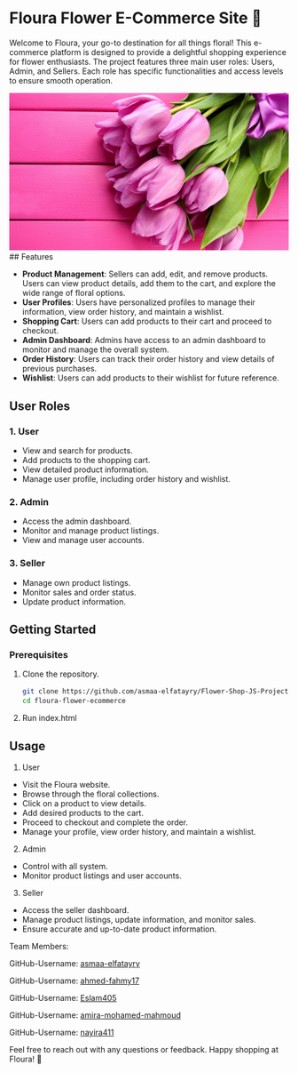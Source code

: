 # Floura Flower E-Commerce Site 🌸

Welcome to Floura, your go-to destination for all things floral! This e-commerce platform is designed to provide a delightful shopping experience for flower enthusiasts. The project features three main user roles: Users, Admin, and Sellers. Each role has specific functionalities and access levels to ensure smooth operation.

<img src="images/pink-flowers-4wepipx4mtfx5v9m.jpg"/>
## Features

- **Product Management**: Sellers can add, edit, and remove products. Users can view product details, add them to the cart, and explore the wide range of floral options.
- **User Profiles**: Users have personalized profiles to manage their information, view order history, and maintain a wishlist.
- **Shopping Cart**: Users can add products to their cart and proceed to checkout.
- **Admin Dashboard**: Admins have access to an admin dashboard to monitor and manage the overall system.
- **Order History**: Users can track their order history and view details of previous purchases.
- **Wishlist**: Users can add products to their wishlist for future reference.

## User Roles

### 1. User
- View and search for products.
- Add products to the shopping cart.
- View detailed product information.
- Manage user profile, including order history and wishlist.

### 2. Admin
- Access the admin dashboard.
- Monitor and manage product listings.
- View and manage user accounts.

### 3. Seller
- Manage own product listings.
- Monitor sales and order status.
- Update product information.

## Getting Started

### Prerequisites
1. Clone the repository.
   ```bash
   git clone https://github.com/asmaa-elfatayry/Flower-Shop-JS-Project.git
   cd floura-flower-ecommerce
   ```
2. Run index.html

  
## Usage

1. User
- Visit the Floura website.
- Browse through the floral collections.
- Click on a product to view details.
- Add desired products to the cart.
- Proceed to checkout and complete the order.
- Manage your profile, view order history, and maintain a wishlist.
  
2. Admin
- Control with all system.
- Monitor product listings and user accounts.


3. Seller
- Access the seller dashboard.
- Manage product listings, update information, and monitor sales.
- Ensure accurate and up-to-date product information.


Team Members:

GitHub-Username: [asmaa-elfatayry](https://github.com/asmaa-elfatayry)

GitHub-Username: [ahmed-fahmy17](https://github.com/ahmed-fahmy17)

GitHub-Username: [Eslam405](https://github.com/Eslam405)

GitHub-Username: [amira-mohamed-mahmoud](https://github.com/amira-mohamed-mahmoud)

GitHub-Username: [nayira411](https://github.com/nayira411)

Feel free to reach out with any questions or feedback. Happy shopping at Floura! 🌸
